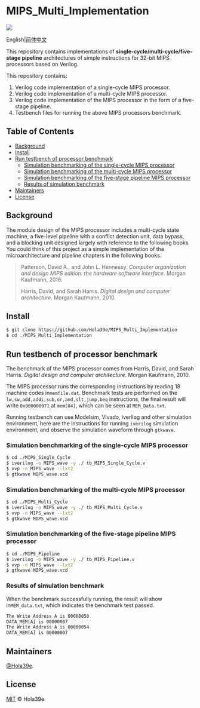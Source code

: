 # MIPS_Multi_Implementation

 ![](https://img.shields.io/github/license/Hola39e/MIPS_Multi_Implementation)

English|[简体中文](./README_CN.md)

This repository contains implementations of **single-cycle/multi-cycle/five-stage pipeline** architectures of simple instructions for 32-bit MIPS processors based on Verilog.

This repository contains:

1. Verilog code implementation of a single-cycle MIPS processor.
2. Verilog code implementation of a multi-cycle MIPS processor.
3. Verilog code implementation of the MIPS processor in the form of a five-stage pipeline.
4. Testbench files for running the above MIPS processors benchmark.


## Table of Contents

- [Background](#background)
- [Install](#install)
- [Run testbench of processor benchmark](#run-testbench-of-processor-benchmark)
	- [Simulation benchmarking of the single-cycle MIPS processor](#simulation-benchmarking-of-the-single-cycle-mips-processor)
	- [Simulation benchmarking of the multi-cycle MIPS processor](#simulation-benchmarking-of-the-multi-cycle-mips-processor)
	- [Simulation benchmarking of the five-stage pipeline MIPS processor](#simulation-benchmarking-of-the-five-stage-pipeline-mips-processor)
	- [Results of simulation benchmark](#results-of-simulation-benchmark)
- [Maintainers](#maintainers)
- [License](#license)

## Background

The module design of the MIPS processor includes a multi-cycle state machine, a five-level pipeline with a conflict detection unit, data bypass, and a blocking unit designed largely with reference to the following books. You could think of this project as a simple implementation of the microarchitecture and pipeline chapters in the following books.

> Patterson, David A., and John L. Hennessy. *Computer organization and design MIPS edition: the hardware software interface*. Morgan Kaufmann, 2016.
>
> Harris, David, and Sarah Harris. *Digital design and computer architecture*. Morgan Kaufmann, 2010.

## Install

```sh
$ git clone https://github.com/Hola39e/MIPS_Multi_Implementation
$ cd ./MIPS_Multi_Implementation
```
## Run testbench of processor benchmark

The benchmark of the MIPS processor comes from Harris, David, and Sarah Harris. *Digital design and computer architecture*. Morgan Kaufmann, 2010.

The MIPS processor runs the corresponding instructions by reading 18 machine codes in`memfile.dat`. Benchmark tests are performed on the `lw,sw,add,addi,sub,or,and,slt,jump,beq` instructions, the final result will write `0x000000071` at `mem[84]`, which can be seen at `MEM_Data.txt`.

Running testbench can use Modelsim, Vivado, iverilog and other simulation environment, here are the instructions for running `iverilog` simulation environment, and observe the simulation waveform through `gtkwave`.

### Simulation benchmarking of the single-cycle MIPS processor
```sh
$ cd ./MIPS_Single_Cycle
$ iverilog -o MIPS_wave -y ./ tb_MIPS_Single_Cycle.v
$ vvp -n MIPS_wave --lxt2
$ gtkwave MIPS_wave.vcd
```
### Simulation benchmarking of the multi-cycle MIPS processor
```sh
$ cd ./MIPS_Multi_Cycle
$ iverilog -o MIPS_wave -y ./ tb_MIPS_Multi_Cycle.v
$ vvp -n MIPS_wave --lxt2
$ gtkwave MIPS_wave.vcd
```
### Simulation benchmarking of the five-stage pipeline MIPS processor
```sh
$ cd ./MIPS_Pipeline
$ iverilog -o MIPS_wave -y ./ tb_MIPS_Pipeline.v
$ vvp -n MIPS_wave --lxt2
$ gtkwave MIPS_wave.vcd
```

### Results of simulation benchmark

When the benchmark successfully running, the result will show in`MEM_data.txt`, which indicates the benchmark test passed.

```txt
The Write Address A is 00000050
DATA_MEM[A] is 00000007
The Write Address A is 00000054
DATA_MEM[A] is 00000007
```

## Maintainers

[@Hola39e](https://github.com/Hola39e).

## License

[MIT](LICENSE) © Hola39e
